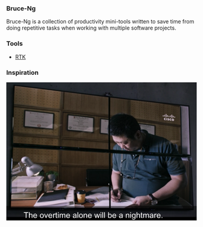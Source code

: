 ### Bruce-Ng

Bruce-Ng is a collection of productivity mini-tools written to save time from doing repetitive tasks when working with multiple software projects.

### Tools

* [RTK](https://github.com/cliffano/rtk)

### Inspiration

![Bruce Ng](images/splash.png)
